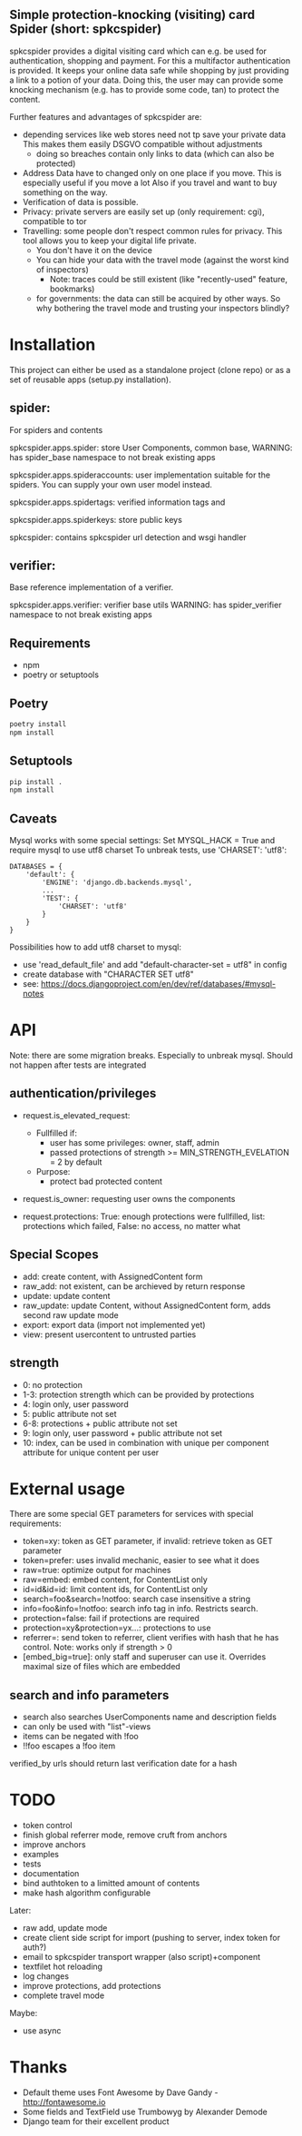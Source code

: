 Simple protection-knocking (visiting) card Spider (short: spkcspider)
--------------------------------------------------------

spkcspider provides a digital visiting card which can e.g. be used for authentication, shopping and payment. For this a multifactor authentication is provided.
It keeps your online data safe while shopping by just providing a link to a potion of your data. Doing this, the user may can provide some knocking mechanism (e.g. has to provide some code, tan) to protect the content.

Further features and advantages of spkcspider are:

* depending services like web stores need not tp save your private data
  This makes them easily DSGVO compatible without adjustments
  * doing so breaches contain only links to data (which can also be protected)
* Address Data have to changed only on one place if you move. This is especially useful if you move a lot
  Also if you travel and want to buy something on the way.
* Verification of data is possible.
* Privacy: private servers are easily set up (only requirement: cgi), compatible to tor
* Travelling: some people don't respect common rules for privacy. This tool allows you to keep your digital life private.
  * You don't have it on the device
  * You can hide your data with the travel mode (against the worst kind of inspectors)
    * Note: traces could be still existent (like "recently-used" feature, bookmarks)
  * for governments: the data can still be acquired by other ways. So why bothering the travel mode and trusting your inspectors blindly?


# Installation

This project can either be used as a standalone project (clone repo) or as a set of reusable apps (setup.py installation).

## spider:
For spiders and contents

spkcspider.apps.spider: store User Components, common base, WARNING: has spider_base namespace to not break existing apps

spkcspider.apps.spideraccounts: user implementation suitable for the spiders. You can supply your own user model instead.

spkcspider.apps.spidertags: verified information tags and

spkcspider.apps.spiderkeys: store public keys

spkcspider: contains spkcspider url detection and wsgi handler

## verifier:
Base reference implementation of a verifier.

spkcspider.apps.verifier: verifier base utils WARNING: has spider_verifier namespace to not break existing apps



## Requirements
* npm
* poetry or setuptools

## Poetry
~~~~.sh
poetry install
npm install
~~~~

## Setuptools
~~~~.sh
pip install .
npm install
~~~~

## Caveats

Mysql works with some special settings:
Set MYSQL_HACK = True and require mysql to use utf8 charset
To unbreak tests, use 'CHARSET': 'utf8':

~~~~.python
DATABASES = {
    'default': {
        'ENGINE': 'django.db.backends.mysql',
        ...
        'TEST': {
            'CHARSET': 'utf8'
        }
    }
}

~~~~

Possibilities how to add utf8 charset to mysql:
* use 'read_default_file' and add "default-character-set = utf8" in config
* create database with "CHARACTER SET utf8"
* see: https://docs.djangoproject.com/en/dev/ref/databases/#mysql-notes


# API

Note: there are some migration breaks. Especially to unbreak mysql. Should not happen after tests are integrated


## authentication/privileges

* request.is_elevated_request:
  * Fullfilled if:
    * user has some privileges: owner, staff, admin
    * passed protections of strength >= MIN_STRENGTH_EVELATION = 2 by default
  * Purpose:
    * protect bad protected content


* request.is_owner: requesting user owns the components
* request.protections: True: enough protections were fullfilled, list: protections which failed, False: no access, no matter what

## Special Scopes

* add: create content, with AssignedContent form
* raw_add: not existent, can be archieved by return response
* update: update content
* raw_update: update Content, without AssignedContent form, adds second raw update mode
* export: export data (import not implemented yet)
* view: present usercontent to untrusted parties

## strength
* 0: no protection
* 1-3: protection strength which can be provided by protections
* 4: login only, user password
* 5: public attribute not set
* 6-8: protections + public attribute not set
* 9: login only, user password + public attribute not set
* 10: index, can be used in combination with unique per component attribute for unique content per user

# External usage

There are some special GET parameters for services with special requirements:
* token=xy: token as GET parameter, if invalid: retrieve token as GET parameter
* token=prefer: uses invalid mechanic, easier to see what it does
* raw=true: optimize output for machines
* raw=embed: embed content, for ContentList only
* id=id&id=id: limit content ids, for ContentList only
* search=foo&search=!notfoo: search case insensitive a string
* info=foo&info=!notfoo: search info tag in info. Restricts search.
* protection=false: fail if protections are required
* protection=xy&protection=yx...: protections to use
* referrer=<url>: send token to referrer, client verifies with hash that he has control. Note: works only if strength > 0
* [embed_big=true]: only staff and superuser can use it. Overrides maximal size of files which are embedded

## search and info parameters

* search also searches UserComponents name and description fields
* can only be used with "list"-views
* items can be negated with !foo
* !!foo escapes a !foo item

verified_by urls should return last verification date for a hash

# TODO
* token control
* finish global referrer mode, remove cruft from anchors
* improve anchors
* examples
* tests
* documentation
* bind authtoken to a limitted amount of contents
* make hash algorithm configurable

Later:
* raw add, update mode
* create client side script for import (pushing to server, index token for auth?)
* email to spkcspider transport wrapper (also script)+component
* textfilet hot reloading
* log changes
* improve protections, add protections
* complete travel mode

Maybe:
* use async

# Thanks

* Default theme uses Font Awesome by Dave Gandy - http://fontawesome.io
* Some fields and TextField use Trumbowyg by Alexander Demode
* Django team for their excellent product
